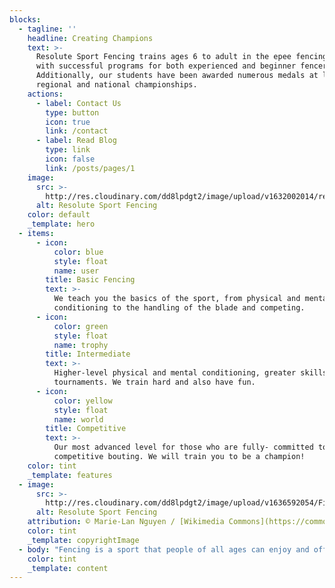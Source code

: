 ```yaml
---
blocks:
  - tagline: ''
    headline: Creating Champions
    text: >-
      Resolute Sport Fencing trains ages 6 to adult in the epee fencing weapon
      with successful programs for both experienced and beginner fencers.
      Additionally, our students have been awarded numerous medals at local,
      regional and national championships.
    actions:
      - label: Contact Us
        type: button
        icon: true
        link: /contact
      - label: Read Blog
        type: link
        icon: false
        link: /posts/pages/1
    image:
      src: >-
        http://res.cloudinary.com/dd8lpdgt2/image/upload/v1632002014/resolute_portrait_fovzct.png
      alt: Resolute Sport Fencing
    color: default
    _template: hero
  - items:
      - icon:
          color: blue
          style: float
          name: user
        title: Basic Fencing
        text: >-
          We teach you the basics of the sport, from physical and mental
          conditioning to the handling of the blade and competing.
      - icon:
          color: green
          style: float
          name: trophy
        title: Intermediate
        text: >-
          Higher-level physical and mental conditioning, greater skills and some
          tournaments. We train hard and also have fun.
      - icon:
          color: yellow
          style: float
          name: world
        title: Competitive
        text: >-
          Our most advanced level for those who are fully- committed to
          competitive bouting. We will train you to be a champion!
    color: tint
    _template: features
  - image:
      src: >-
        http://res.cloudinary.com/dd8lpdgt2/image/upload/v1636592054/Final_Trophee_Monal_2012_n08_zr4qtq.jpg
      alt: Resolute Sport Fencing
    attribution: © Marie-Lan Nguyen / [Wikimedia Commons](https://commons.wikimedia.org/wiki/Main_Page) / [CC BY 2.5](https://creativecommons.org/licenses/by/2.5/)
    color: tint
    _template: copyrightImage
  - body: "Fencing is a sport that people of all ages can enjoy and offers a multitude of advantages. Fencing is a mental and physical exercise in which fencers learn to tackle opponents of different levels of skills and increase their physical resilience, agility and accuracy. Skills gained through fencing  extend to all areas of life. As a young person or adult, you can start fencing – for recreation, exercise and competitive practice.\n\nFencing’s three weapons are foil, sabre, and epee. The object of fencing is to score a point or touch by hitting the target of your opponent with your weapon before they get the touch of scoring on you, but with each weapon the rules, strategies and target areas differ to make the games distinct. As such, most fencers develop a preference and skill for one weapon over the other, but many enjoy the challenge and diversion of once in a while taking on a fight in another weapon, or even developing skills in a second weapon."
    color: tint
    _template: content
---
```


